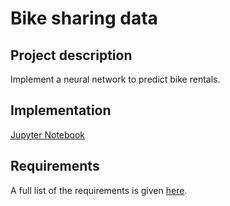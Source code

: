 # Bike sharing data

## Project description
Implement a neural network to predict bike rentals.

## Implementation
[Jupyter Notebook](https://nbviewer.jupyter.org/github/vgkortsas/Online_courses/blob/master/Udacity_Deep_Learning_Nanodegree/Bike_Sharing_Data/Your_first_neural_network.ipynb)


## Requirements
A full list of the requirements is given [here](https://github.com/vgkortsas/Online_courses/blob/master/Udacity_Deep_Learning_Nanodegree/Bike_Sharing_Data/requirements.txt).